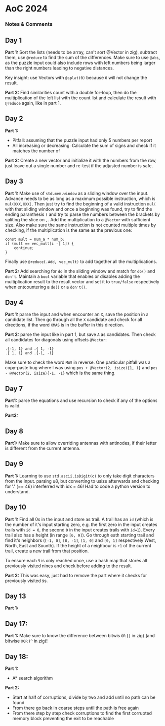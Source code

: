 # AoC 2024
### Notes & Comments

## Day 1
**Part 1:** Sort the lists (needs to be array, can't sort @Vector in zig), subtract them,
use `@reduce` to find the sum of the differences. Make sure to use `@abs`,
as the puzzle input could also include rows with left numbers being larger
than the right numbers leading to negative distances.

Key insight: use Vectors with `@splat(0)` because `0` will not change the result.

**Part 2:** Find similarities count with a double for-loop, then do the
multiplication of the left list with the count list and calculate the result
with `@reduce` again, like in part 1.

## Day 2
**Part 1:** 
- Pitfall: assuming that the puzzle input had only 5 numbers per report
- All increasing or decreasing: Calculate the sum of signs and check if it
  matches the number of 

**Part 2:** Create a new vector and initialize it with the numbers from the row,
just leave out a single number and re-test if the adjusted number is safe.

## Day 3
**Part 1:** Make use of `std.mem.window` as a sliding window over the
input. Advance needs to be as long as a maximum possible instruction, which is
`mul(XXX,XXX)`. Then just try to find the beginning of a valid instruction
`mul(` with that sliding window and once a beginning was found, try to find the
ending paranthesis `)` and try to parse the numbers between the brackets by
spliting the slice on `,`. Add the multiplication to a `@Vector` with sufficient
size. Also make sure the same instruction is not counted
multiple times by checking, if the multiplication is the same as the previous
one:
```
const mult = num_a * num_b;
if (mult == vec_mult[i -| 1]) {
    continue;
}
```
Finally use `@reduce(.Add, vec_mult)` to add together all the multiplications.

**Part 2:** Add searching for `do` in the sliding window and match for `do()`
and `don't`. Maintain a `bool` variable that enables or disables adding the
multiplication result to the result vector and set it to `true/false`
respectively when entcountering a `do()` or a `don't()`.

## Day 4
**Part 1:** parse the input and when encounter an `X`, save the position in a
candidate list. Then go through all the `X` candidate and check for all
directions, if the word `XMAS` is in the buffer in this direction.

**Part 2:** parse the input like in part 1, but save `A` as candidates. Then
check all candidates for diagonals using offsets `@Vector`:
```
.{-1, 1} and .{ 1, -1}
.{ 1, 1} and .{-1, -1}
```
Make sure to check the word `MAS` in reverse. One particular pitfall was a copy-paste
bug where I was using `pos + @Vector(2, isize){1, 1}` and `pos - @Vector(2,
isize){-1, -1}` which is the same thing.

## Day 7
**Part1:** parse the equations and use recursion to check if any of the options
is valid.

**Part2:**

## Day 8
**Part1:** Make sure to allow overriding antennas with antinodes, if their
letter is different from the current antenna.

## Day 9
**Part 1:** Learning to use `std.ascii.isDigit(c)` to only take digit characters
from the input.
parsing u8, but converting to usize afterwards and checking for '.' (== 46)
interferred with idx = 46! Had to code a python version to understand.

## Day 10
**Part 1:** Find all 0s in the input and store as trail. A trail has an `id`
(which is the number of it's input starting zero, e.g. the first zero in the input
creates trails with `id = 0`, the second `0` in the input creates trails with
`id=1`). Every trail also has a height (in range `[0, 9]`).
Go through eath starting trail and find it's neighbors (`[-1, 0]`, `[0, -1]`,
`[1, 0]` and `[0, 1]` respectively West, North, East and Sounth). If the height
of a neighbour is `+1` of the current trail, create a new trail from that
position.

To ensure each `9` is only reached once, use a hash map that stores all
previously visited nines and check before adding to the result.

**Part 2:** This was easy, just had to remove the part where it checks for
previously visited `9`s.

## Day 13
**Part 1:**

## Day 17:
**Part 1:** Make sure to know the difference between bitwis `OR` (`|` in zig) ]and bitwise
`XOR` (`^` in zig)!

## Day 18:
**Part 1:** 
- A* search algorithm

**Part 2:** 
- Start at half of corruptions, divide by two and add until no path can be found
- From there go back in coarse steps until the path is free again
- From there step by step check corruptions to find the first corrupted memory
  block preventing the exit to be reachable
